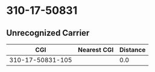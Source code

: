 # 310-17-50831
## Unrecognized Carrier


| CGI | Nearest CGI | Distance |
|-----|-------------|----------|
| 310-17-50831-105 |  | 0.0 |
